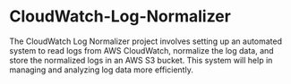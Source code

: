 # CloudWatch-Log-Normalizer
The CloudWatch Log Normalizer project involves setting up an automated system to read logs from AWS CloudWatch, normalize the log data, and store the normalized logs in an AWS S3 bucket. This system will help in managing and analyzing log data more efficiently.
